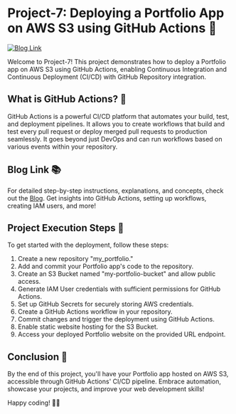 # Project-7: Deploying a Portfolio App on AWS S3 using GitHub Actions 🚀

[![Blog Link](https://img.shields.io/badge/Blog-Read%20More-blueviolet)](https://dhananjaykulkarni.hashnode.dev/project-7-deploying-a-portfolio-app-on-aws-s3-using-github-actions)

Welcome to Project-7! This project demonstrates how to deploy a Portfolio app on AWS S3 using GitHub Actions, enabling Continuous Integration and Continuous Deployment (CI/CD) with GitHub Repository integration.

## What is GitHub Actions? 🤖

GitHub Actions is a powerful CI/CD platform that automates your build, test, and deployment pipelines. It allows you to create workflows that build and test every pull request or deploy merged pull requests to production seamlessly. It goes beyond just DevOps and can run workflows based on various events within your repository.

## Blog Link 📚

For detailed step-by-step instructions, explanations, and concepts, check out the [Blog](https://dhananjaykulkarni.hashnode.dev/project-7-deploying-a-portfolio-app-on-aws-s3-using-github-actions). Get insights into GitHub Actions, setting up workflows, creating IAM users, and more!

## Project Execution Steps 📝

To get started with the deployment, follow these steps:

1. Create a new repository "my_portfolio."
2. Add and commit your Portfolio app's code to the repository.
3. Create an S3 Bucket named "my-portfolio-bucket" and allow public access.
4. Generate IAM User credentials with sufficient permissions for GitHub Actions.
5. Set up GitHub Secrets for securely storing AWS credentials.
6. Create a GitHub Actions workflow in your repository.
7. Commit changes and trigger the deployment using GitHub Actions.
8. Enable static website hosting for the S3 Bucket.
9. Access your deployed Portfolio website on the provided URL endpoint.

## Conclusion 🎯

By the end of this project, you'll have your Portfolio app hosted on AWS S3, accessible through GitHub Actions' CI/CD pipeline. Embrace automation, showcase your projects, and improve your web development skills!

Happy coding! 🚀🌟
